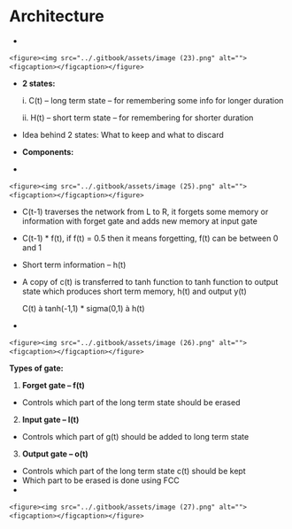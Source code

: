 # Architecture

*

    <figure><img src="../.gitbook/assets/image (23).png" alt=""><figcaption></figcaption></figure>
*   **2 states:**

    i.                 C(t) – long term state – for remembering some info for longer duration

    ii.                H(t) – short term state – for remembering for shorter duration
* Idea behind 2 states: What to keep and what to discard
* **Components:**
*

    <figure><img src="../.gitbook/assets/image (25).png" alt=""><figcaption></figcaption></figure>
* C(t-1) traverses the network from L to R, it forgets some memory or information with forget gate and adds new memory at input gate
* C(t-1) \* f(t), if f(t) = 0.5 then it means forgetting, f(t) can be between 0 and 1
* Short term information – h(t)
*   A copy of c(t) is transferred to tanh function to tanh function to output state which produces short term memory, h(t) and output y(t)

    C(t) à tanh(-1,1) \* sigma(0,1) à h(t)
*

    <figure><img src="../.gitbook/assets/image (26).png" alt=""><figcaption></figcaption></figure>

**Types of gate:**

1. **Forget gate – f(t)**

* Controls which part of the long term state should be erased

2. **Input gate – I(t)**

* Controls which part of g(t) should be added to long term state

3. **Output gate – o(t)**

* Controls which part of the long term state c(t) should be kept
* Which part to be erased is done using FCC
*

    <figure><img src="../.gitbook/assets/image (27).png" alt=""><figcaption></figcaption></figure>
